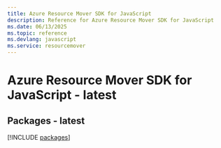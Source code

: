 ```yaml
---
title: Azure Resource Mover SDK for JavaScript
description: Reference for Azure Resource Mover SDK for JavaScript
ms.date: 06/13/2025
ms.topic: reference
ms.devlang: javascript
ms.service: resourcemover
---
```

# Azure Resource Mover SDK for JavaScript - latest
## Packages - latest
[!INCLUDE [packages](resource-mover-index.md)]